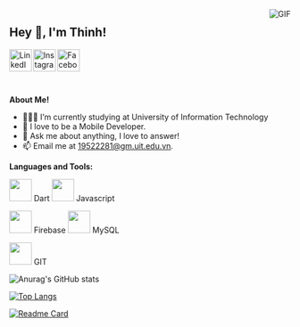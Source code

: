 <img align="right" alt="GIF" src="https://media.giphy.com/media/Cmr1OMJ2FN0B2/giphy.gif" />
<h2 title="hehehe"> Hey 👋, I'm Thinh!</h2>

<a href="https://www.linkedin.com/in/thinhhja2001/">
  <img align="left" alt="LinkedIn" width="40px" src="https://img.icons8.com/color/48/undefined/linkedin-circled--v1.png" />
</a>
<a href="https://www.instagram.com/thinhhja2001/">
  <img align="left" alt="Instagram" width="40px" src="https://img.icons8.com/fluency/48/undefined/instagram-new.png" />
</a>
<a href="https://www.facebook.com/danchoivippro.2k1/">
  <img align="left" alt="Facebook" width="40px" src="https://img.icons8.com/color/48/undefined/facebook-new.png" />
</a>




<br />
<br />

<br />
<br />
 



**About Me!**

- 👨🏽‍💻 I’m currently studying at University of Information Technology
- 🌱 I love to be a Mobile Developer. 
- 💬 Ask me about anything, I love to answer!
- 📫 Email me at [19522281@gm.uit.edu.vn](mailto:19522281@gm.uit.edu.vn).



**Languages and Tools:**  


<code><img height="40" src="https://img.icons8.com/color/48/undefined/dart.png"></code> Dart
<code><img height="40" src="https://img.icons8.com/color/48/undefined/javascript--v1.png"></code> Javascript

<code><img height="40" src="https://img.icons8.com/color/48/undefined/firebase.png"></code> Firebase
<code><img height="40" src="https://img.icons8.com/color/48/undefined/mysql-logo.png"></code> MySQL

<code><img height="40" src="https://img.icons8.com/color/48/undefined/git.png"></code> GIT


![Anurag's GitHub stats](https://github-readme-stats.vercel.app/api?username=thinhhja2001&theme=cobalt&show_icons=true)

[![Top Langs](https://github-readme-stats.vercel.app/api/top-langs/?username=thinhhja2001&theme=cobalt)](https://github.com/anuraghazra/github-readme-stats)

[![Readme Card](https://github-readme-stats.vercel.app/api/pin/?username=thinhhja2001&repo=musix&theme=cobalt)](https://github.com/thinhhja2001/musix)
